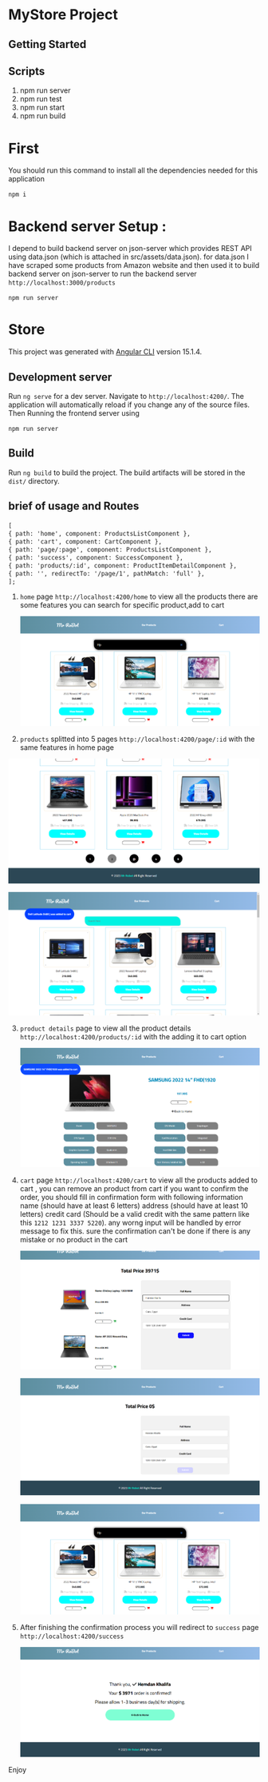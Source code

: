 # MyStore Project

## Getting Started

## Scripts

1. npm run server
2. npm run test
3. npm run start
4. npm run build

# First

You should run this command to install all the dependencies needed for this application

```
npm i

```

# Backend server Setup :

I depend to build backend server on json-server which provides REST API using data.json (which is attached in src/assets/data.json).
for data.json I have scraped some products from Amazon website and then used it to build backend server on json-server
to run the backend server
`http://localhost:3000/products`

```
npm run server
```

# Store

This project was generated with [Angular CLI](https://github.com/angular/angular-cli) version 15.1.4.

## Development server

Run `ng serve` for a dev server. Navigate to `http://localhost:4200/`. The application will automatically reload if you change any of the source files.
Then Running the frontend server using

```
npm run server
```

## Build

Run `ng build` to build the project. The build artifacts will be stored in the `dist/` directory.

## brief of usage and Routes

```
[
{ path: 'home', component: ProductsListComponent },
{ path: 'cart', component: CartComponent },
{ path: 'page/:page', component: ProductsListComponent },
{ path: 'success', component: SuccessComponent },
{ path: 'products/:id', component: ProductItemDetailComponent },
{ path: '', redirectTo: '/page/1', pathMatch: 'full' },
];
```

1. `home` page `http://localhost:4200/home`
   to view all the products there are some features you can search for specific product,add to cart

   ![Screenshot](./screenShots/Searching_for_home.png)

2. `products` splitted into 5 pages `http://localhost:4200/page/:id` with the same features in home page

![Screenshot](./screenShots/pagination.png)

![Screenshot](./screenShots/Adding_Product_to_cart.png)

3. `product details` page to view all the product details `http://localhost:4200/products/:id` with the adding it to cart option

   ![Screenshot](./screenShots/Adding_Product_to_car_2.png)

4. `cart` page `http://localhost:4200/cart` to view all the products added to cart , you can remove an product from cart
   if you want to confirm the order, you should fill in confirmation form with following information
   name (should have at least 6 letters)
   address (should have at least 10 letters)
   credit card (Should be a valid credit with the same pattern like this `1212 1231 3337 5220`).
   any worng input will be handled by error message to fix this.
   sure the confirmation can't be done if there is any mistake or no product in the cart

   ![Screenshot](./screenShots/Cart.png)

   ![Screenshot](./screenShots/empty_cart.png)

   ![Screenshot](./screenShots/Searching_for_home.png)

5. After finishing the confirmation process you will redirect to `success` page `http://localhost:4200/success`

   ![Screenshot](./screenShots/Done.png)

Enjoy

